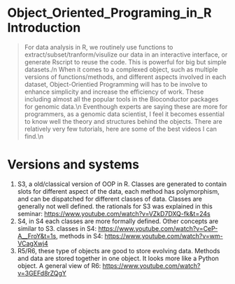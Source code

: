 # Object_Oriented_Programing_in_R Introduction
> For data analysis in R, we routinely use functions to
extract/subset/tranform/visulize our data in an interactive interface,
or generate Rscript to reuse the code. This is powerful for big but
simple datasets./n 
> When it comes to a complexed object, such as multiple
versions of functions/methods, and different aspects involved in each
dataset, Object-Orientied Programming will has to be involve to enhance
simplicity and increase the efficiency of work. These including almost
all the popular tools in the Bioconductor packages for genomic data.\n
> Eventhough experts are saying these are more for programmers, as a
genomic data scientist, I feel it becomes essential to know well the
theory and structures behind the objects. There are relatively very few
tutorials, here are some of the best videos I can find.\n
# Versions and systems
1. S3, a old/classical version of OOP in R. Classes are generated to
contain slots for different aspect of the data, each method has
polymorphism, and can be dispatched for different classes of data.
Classes are generally not well defined. the rationals for S3 was
explained in this seminar:
https://www.youtube.com/watch?v=VZkD7DXQ-fk&t=24s 
2. S4, in S4 each
classes are more formally defined. Other concepts are similar to S3.
classes in S4: https://www.youtube.com/watch?v=CeP-A__FroY&t=1s, methods
in S4: https://www.youtube.com/watch?v=wm-VCagXwj4 
3. R5/R6, these type of objects are good to store evolving data. Methods and data are 
stored together in one object. It looks more like a Python object. A
general view of R6: https://www.youtube.com/watch?v=3GEFd8rZQgY

